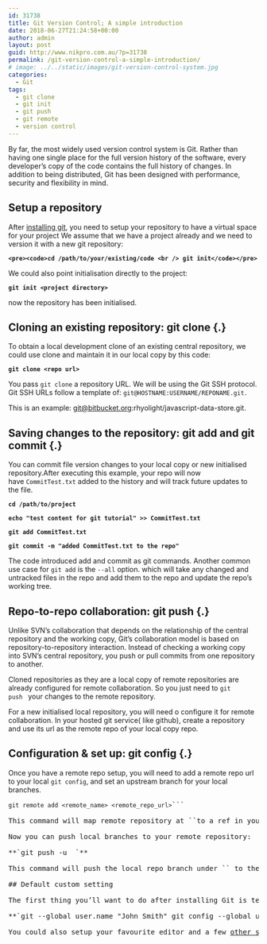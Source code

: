 ```yaml
---
id: 31738
title: Git Version Control; A simple introduction
date: 2018-06-27T21:24:58+00:00
author: admin
layout: post
guid: http://www.nikpro.com.au/?p=31738
permalink: /git-version-control-a-simple-introduction/
# image: ../../static/images/git-version-control-system.jpg
categories:
  - Git
tags:
  - git clone
  - git init
  - git push
  - git remote
  - version control
---
```

By far, the most widely used version control system is Git. Rather than having one single place for the full version history of the software, every developer&#8217;s copy of the code contains the full history of changes. In addition to being distributed, Git has been designed with performance, security and flexibility in mind.

## Setup a repository

After <a href="https://git-scm.com/book/en/v2/Getting-Started-Installing-Git" target="_blank" rel="noopener noreferrer">installing git</a>, you need to setup your repository to have a virtual space for your project We assume that we have a project already and we need to version it with a new git repository:

**`<pre><code>cd /path/to/your/existing/code <br />
git init</code></pre>`**

We could also point initialisation directly to the project:

**`git init <project directory>`**

now the repository has been initialised.

## Cloning an existing repository: git clone {.}

To obtain a local development clone of an existing central repository, we could use clone and maintain it in our local copy by this code:

**`git clone <repo url>`**

You pass `git clone` a repository URL. We will be using the Git SSH protocol. Git SSH URLs follow a template of: `git@HOSTNAME:USERNAME/REPONAME.git.`

This is an example: git@bitbucket.org:rhyolight/javascript-data-store.git.

## Saving changes to the repository: git add and git commit {.}

You can commit file version changes to your local copy or new initialised repository.After executing this example, your repo will now have `CommitTest.txt` added to the history and will track future updates to the file.

**`cd /path/to/project`** 

**`echo "test content for git tutorial" >> CommitTest.txt`** 

**`git add CommitTest.txt`** 

**`git commit -m "added CommitTest.txt to the repo"`**

The code introduced add and commit as git commands. Another common use case for `git add` is the `--all` option. which will take any changed and untracked files in the repo and add them to the repo and update the repo&#8217;s working tree.

## Repo-to-repo collaboration: git push {.}

Unlike SVN&#8217;s collaboration that depends on the relationship of the central repository and the working copy, Git’s collaboration model is based on repository-to-repository interaction. Instead of checking a working copy into SVN’s central repository, you push or pull commits from one repository to another.

Cloned repositories as they are a local copy of remote repositories are already configured for remote collaboration. So you just need to `git push ` your changes to the remote repository.

For a new initialised local repository, you will need o configure it for remote collaboration. In your hosted git service( like github), create a repository and use its url as the remote repo of your local copy repo.

## Configuration & set up: git config {.}

Once you have a remote repo setup, you will need to add a remote repo url to your local `git config`, and set an upstream branch for your local branches.

<pre><code>git remote add &lt;remote_name&gt; &lt;remote_repo_url&gt;</code>```

This command will map remote repository at `<remote_repo_url>`to a ref in your local repo under `<remote_name>`. 

Now you can push local branches to your remote repository:

**`git push -u <remote_name> <local_branch_name>`**

This command will push the local repo branch under `<local_branc_name>` to the remote repo at `<remote_name>`.

## Default custom setting

The first thing you’ll want to do after installing Git is tell it your name/email and customise some of the default settings.

**`git --global user.name "John Smith" git config --global user.email john@example.com`**

You could also setup your favourite editor and a few <a href="https://www.atlassian.com/git/tutorials/why-git" target="_blank" rel="noopener noreferrer">other settings</a> as you wish.